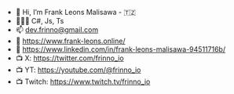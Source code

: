 - 👋 Hi, I’m Frank Leons Malisawa - 🇹🇿
- 🧑🏽‍💻 C#, Js, Ts
- 📫 dev.frinno@gmail.com
- 💼 https://www.frank-leons.online/
- 💼 https://www.linkedin.com/in/frank-leons-malisawa-94511716b/
- 📺 X: https://twitter.com/frinno_io
- 📺 YT: https://youtube.com/@frinno_io
- 📺 Twitch: https://www.twitch.tv/frinno_io

<!---
frinnolab/frinnolab is a ✨ special ✨ repository because its `README.md` (this file) appears on your GitHub profile.
You can click the Preview link to take a look at your changes.
--->
